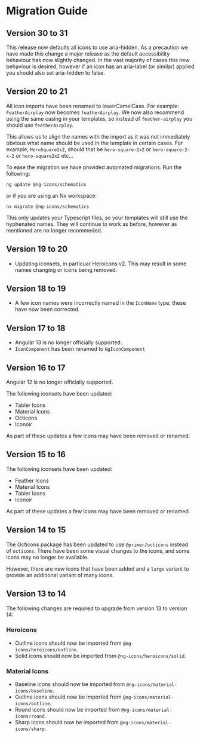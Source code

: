 # Migration Guide

## Version 30 to 31

This release now defaults all icons to use aria-hidden. As a precaution we have made this change a major release as the default accessibility behaviour has now slightly changed. In the vast majority of cases this new behaviour is desired, however if an icon has an aria-label (or similar) applied you should also set aria-hidden to false.

## Version 20 to 21

All icon imports have been renamed to lowerCamelCase. For example: `FeatherAirplay` now becomes `featherAirplay`.
We now also recommend using the same casing in your templates, so instead of `feather-airplay` you should use `featherAirplay`.

This allows us to align the names with the import as it was not immediately obvious what name should be used in the template in certain cases.
For example, `HeroSquare2x2`, should that be `hero-square-2x2` or `hero-square-2-x-2` or `hero-square2x2` etc...

To ease the migration we have provided automated migrations. Run the following:

`ng update @ng-icons/schematics`

or if you are using an Nx workspace:

`nx migrate @ng-icons/schematics`

This only updates your Typescript files, so your templates will still use the hyphenated names. They will continue to work as before, however as mentioned are no longer recommeded.

## Version 19 to 20

- Updating iconsets, in particuar Heroicons v2. This may result in some names changing or icons being removed.

## Version 18 to 19

- A few icon names were incorrectly named in the `IconName` type, these have now been corrected.

## Version 17 to 18

- Angular 13 is no longer officially supported.
- `IconComponent` has been renamed to `NgIconComponent`

## Version 16 to 17

Angular 12 is no longer officially supported.

The following iconsets have been updated:

- Tabler Icons
- Material Icons
- Octicons
- Iconoir

As part of these updates a few icons may have been removed or renamed.

## Version 15 to 16

The following iconsets have been updated:

- Feather Icons
- Material Icons
- Tabler Icons
- Iconoir

As part of these updates a few icons may have been removed or renamed.

## Version 14 to 15

The Octicons package has been updated to use `@primer/octicons` instead of `octicons`.
There have been some visual changes to the icons, and some icons may no longer be available.

However, there are new icons that have been added and a `large` variant to provide an additional variant of many icons.

## Version 13 to 14

The following changes are required to upgrade from version 13 to version 14:

### Heroicons

- Outline icons should now be imported from `@ng-icons/heroicons/outline`.
- Solid icons should now be imported from `@ng-icons/heroicons/solid`.

### Material Icons

- Baseline icons should now be imported from `@ng-icons/material-icons/baseline`.
- Outline icons should now be imported from `@ng-icons/material-icons/outline`.
- Round icons should now be imported from `@ng-icons/material-icons/round`.
- Sharp icons should now be imported from `@ng-icons/material-icons/sharp`.
